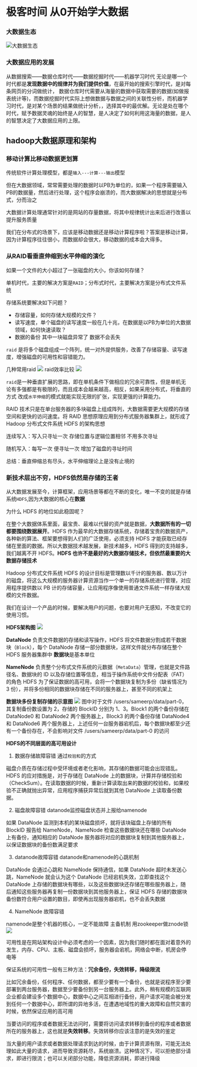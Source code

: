 # 极客时间 从0开始学大数据

### 大数据生态

![大数据生态](https://static001.geekbang.org/resource/image/ca/73/ca6efc15ead7fb974caaa2478700f873.png)

### 大数据应用的发展 

从数据搜索——数据仓库时代——数据挖掘时代——机器学习时代  无论是哪一个时代都是**发现数据中的规律并为我们提供价值**，在最开始的搜索引擎时代，是对每条网页的分词做统计，
数据仓库时代需要从海量的数据中获取需要的数据(如做报表统计等)，而数据挖掘时代实际上想做数据与数据之间的关联性分析，而机器学习时代，是对某个场景的结果做统计分析，，选择其中的最优解。无论是处在哪个时代，赋予数据灵魂的始终是人的智慧，是人决定了如何利用这海量的数据，是人的智慧决定了大数据应用的上限。

## hadoop大数据原理和架构

### 移动计算比移动数据更划算

传统软件计算处理模型，都是`输入---计算---输出`模型

但在大数据领域，常常需要处理的数据时以PB为单位的，如果一个程序需要输入PB的数据量，然后进行处理，这个程序会崩溃的，而大数据解决的思想就是分布式，分而治之

大数据计算处理通常针对的是网站的存量数据，将其中规律统计出来后进行改善以提升服务质量

我们在分布式的场景下，应该是移动数据还是移动计算程序啦？答案是移动计算，因为计算程序往往很小，而数据却会很大，移动数据的成本会大得多。

### 从RAID看垂直伸缩到水平伸缩的演化

如果一个文件的大小超过了一张磁盘的大小，你该如何存储？

单机时代，主要的解决方案是`RAID`；分布式时代，主要解决方案是分布式文件系统

存储系统要解决如下问题？
- 存储容量，如何存储大规模的文件？
- 读写速度，单个磁盘的读写速度一般在几十兆，在数据是以PB为单位的大数据领域，如何快速读取？
- 数据的备份 其中一块磁盘异常了 数据不会丢失

`raid` 是将多个磁盘组成一个阵列，统一对外提供服务，改善了存储容量、读写速度，增强磁盘的可用性和容错能力。

几种常用raid
![](https://static001.geekbang.org/resource/image/54/af/54e170b7438fe3b8f8196dbfbc943baf.jpg)
raid效率比较
![](https://static001.geekbang.org/resource/image/e2/2f/e2fb7ec97e6127c1b03e83daeff0232f.jpg)

`raid`是一种垂直扩展的思路，即在单机条件下做相应的冗余可靠性，但是单机无论有多强都是有极限的，而且成本会越来越高，相反，如果采用分布式，将垂直的方式
改成`水平伸缩`的模式就能实现无限的扩张，实现更强的计算能力。

RAID 技术只是在单台服务器的多块磁盘上组成阵列，大数据需要更大规模的存储空间和更快的访问速度。将 RAID 思想原理应用到分布式服务器集群上，就形成了 Hadoop 分布式文件系统 HDFS 的架构思想

连续写入：写入只寻址一次 存储位置与逻辑位置相邻 不用多次寻址

随机写入：每写一次 便寻址一次 增加了磁盘的寻址时间

总结：垂直伸缩总有尽头，水平伸缩理论上是没有止境的

### 新技术层出不穷，HDFS依然是存储的王者

从大数据发展至今，计算框架，应用场景等都在不断的变化，唯一不变的就是存储系统`HDFS`,因为大数据的核心在**数据**

为什么 HDFS 的地位如此稳固呢？

在整个大数据体系里面，最宝贵、最难以代替的资产就是数据，**大数据所有的一切都要围绕数据展开**。HDFS 作为最早的大数据存储系统，存储着宝贵的数据资产，各种新的算法、框架要想得到人们的广泛使用，必须支持 HDFS 才能获取已经存储在里面的数据。所以大数据技术越发展，新技术越多，HDFS 得到的支持越多，我们越离不开 HDFS。**HDFS 也许不是最好的大数据存储技术，但依然最重要的大数据存储技术**

Hadoop 分布式文件系统 HDFS 的设计目标是管理数以千计的服务器、数以万计的磁盘，将这么大规模的服务器计算资源当作一个单一的存储系统进行管理，对应用程序提供数以 PB 计的存储容量，让应用程序像使用普通文件系统一样存储大规模的文件数据。

我们在设计一个产品的时候，要解决用户的问题，也要对用户无感知，不改变它的使用习惯。

**HDFS架构图**
![](https://static001.geekbang.org/resource/image/65/d7/65efd126cbcf3930a706f64c6e6457d7.jpg)

**DataNode** 负责文件数据的存储和读写操作，HDFS 将文件数据分割成若干数据块（`Block`），每个 DataNode 存储一部分数据块，这样文件就分布存储在整个 HDFS 服务器集群中  **数据块**是基本单位

**NameNode** 负责整个分布式文件系统的元数据（`MetaData`）管理，也就是文件路径名、数据块的 ID 以及存储位置等信息，相当于操作系统中文件分配表（FAT）的角色 HDFS 为了保证数据的高可用，会将一个数据块复制为多份（缺省情况为 3 份），并将多份相同的数据块存储在不同的服务器上，甚至不同的机架上

**数据块多份复制存储的示意图**
![](https://static001.geekbang.org/resource/image/6f/ac/6f2faa48524251ad77e55e3565095bac.jpg)
图中对于文件 /users/sameerp/data/part-0，其复制备份数设置为 2，存储的 BlockID 分别为 1、3。Block1 的两个备份存储在 DataNode0 和 DataNode2 两个服务器上，Block3 的两个备份存储 DataNode4 和 DataNode6 两个服务器上，上述任何一台服务器宕机后，每个数据块都至少还有一个备份存在，不会影响对文件 /users/sameerp/data/part-0 的访问

**HDFS的不同层面的高可用设计**
1. 数据存储故障容错  通过`校验和`的方式

磁盘介质在存储过程中受环境或者老化影响，其存储的数据可能会出现错乱。HDFS 的应对措施是，对于存储在 DataNode 上的数据块，计算并存储校验和（CheckSum）。在读取数据的时候，重新计算读取出来的数据的校验和，如果校验不正确就抛出异常，应用程序捕获异常后就到其他 DataNode 上读取备份数据。

2. 磁盘故障容错  datanode监控磁盘状态并上报给namenode

如果 DataNode 监测到本机的某块磁盘损坏，就将该块磁盘上存储的所有 BlockID 报告给 NameNode，NameNode 检查这些数据块还在哪些 DataNode 上有备份，通知相应的 DataNode 服务器将对应的数据块复制到其他服务器上，以保证数据块的备份数满足要求

3. datanode故障容错 datanode和namenode的心跳机制

DataNode 会通过心跳和 NameNode 保持通信，如果 DataNode 超时未发送心跳，NameNode 就会认为这个 DataNode 已经宕机失效，立即查找这个 DataNode 上存储的数据块有哪些，以及这些数据块还存储在哪些服务器上，随后通知这些服务器再复制一份数据块到其他服务器上，保证 HDFS 存储的数据块备份数符合用户设置的数目，即使再出现服务器宕机，也不会丢失数据

4. NameNode 故障容错 

namenode是整个机器的核心，一定不能故障 主备机制 用zookeeper做znode锁
![](https://static001.geekbang.org/resource/image/7c/89/7cb2668644c32364beab0b69e60b3689.png)

可用性是在网站架构设计中必须考虑的一个因素，因为我们随时都在面对着意外的发生，内存、CPU、主板、磁盘会损坏，服务器会宕机，网络会中断，机房会停电等

保证系统的可用性一般有三种方法：**冗余备份，失效转移，降级限流**

比如冗余备份，任何程序、任何数据，都至少要有一个备份，也就是说程序至少要部署到两台服务器，数据至少要备份到另一台服务器上。此外，稍有规模的互联网企业都会建设多个数据中心，数据中心之间互相进行备份，用户请求可能会被分发到任何一个数据中心，即所谓的异地多活，在遭遇地域性的重大故障和自然灾害的时候，依然保证应用的高可用

当要访问的程序或者数据无法访问时，需要将访问请求转移到备份的程序或者数据所在的服务器上，这也就是**失效转移**。失效转移你应该注意的是失效的鉴定

当大量的用户请求或者数据处理请求到达的时候，由于计算资源有限，可能无法处理如此大量的请求，进而导致资源耗尽，系统崩溃。这种情况下，可以拒绝部分请求，即进行限流；也可以关闭部分功能，降低资源消耗，即进行降级






















